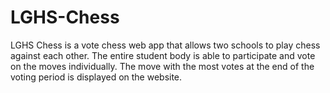 # LGHS-Chess
LGHS Chess is a vote chess web app that allows two schools to play chess against each other. The entire student body is able to participate and vote on the moves individually. The move with the most votes at the end of the voting period is displayed on the website.
